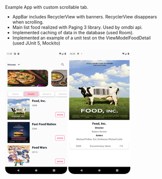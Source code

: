 Example App with custom scrollable tab.

- AppBar includes RecyclerView with banners. RecyclerView disappears when scrolling.
- Main list food realized with Paging 3 library. Used by omdbi api.
- Implemented caching of data in the database (used Room).
- Implemented an example of a unit test on the ViewModelFoodDetail (used JUnit 5, Mockito)

<img src="screen_main.png" data-canonical-src="screen_main.png" width="200" height="400" />
<img src="screen_detail.png" data-canonical-src="screen_detail.png" width="200" height="400" />